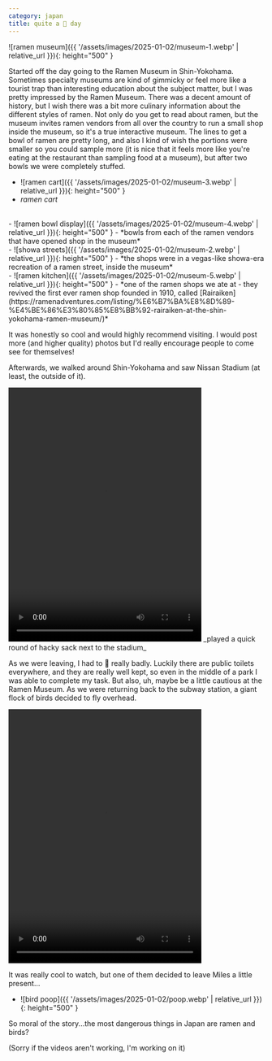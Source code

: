 ```yaml
---
category: japan
title: quite a 💩 day
---
```


![ramen museum]({{ '/assets/images/2025-01-02/museum-1.webp' | relative_url }}){: height="500" }

Started off the day going to the Ramen Museum in Shin-Yokohama. Sometimes specialty museums are kind of gimmicky or feel more like a tourist trap than interesting education about the subject matter, but I was pretty impressed by the Ramen Museum. There was a decent amount of history, but I wish there was a bit more culinary information about the different styles of ramen. Not only do you get to read about ramen, but the museum invites ramen vendors from all over the country to run a small shop inside the museum, so it's a true interactive museum. The lines to get a bowl of ramen are pretty long, and also I kind of wish the portions were smaller so you could sample more (it is nice that it feels more like you're eating at the restaurant than sampling food at a museum), but after two bowls we were completely stuffed.

- ![ramen cart]({{ '/assets/images/2025-01-02/museum-3.webp' | relative_url }}){: height="500" }
- *ramen cart*
<br>
- ![ramen bowl display]({{ '/assets/images/2025-01-02/museum-4.webp' | relative_url }}){: height="500" }
- *bowls from each of the ramen vendors that have opened shop in the museum*
<br>
- ![showa streets]({{ '/assets/images/2025-01-02/museum-2.webp' | relative_url }}){: height="500" }
- *the shops were in a vegas-like showa-era recreation of a ramen street, inside the museum*
<br>
- ![ramen kitchen]({{ '/assets/images/2025-01-02/museum-5.webp' | relative_url }}){: height="500" }
- *one of the ramen shops we ate at - they revived the first ever ramen shop founded in 1910, called [Rairaiken](https://ramenadventures.com/listing/%E6%B7%BA%E8%8D%89-%E4%BE%86%E3%80%85%E8%BB%92-rairaiken-at-the-shin-yokohama-ramen-museum/)*

It was honestly so cool and would highly recommend visiting. I would post more (and higher quality) photos but I'd really encourage people to come see for themselves!

Afterwards, we walked around Shin-Yokohama and saw Nissan Stadium (at least, the outside of it). 

<video controls width="380" height="500">
    <source src="{{ "/assets/videos/2025-01-02/hacky-sack.webm" | relative_url }}" type="video/webm">
</video>
_played a quick round of hacky sack next to the stadium_

As we were leaving, I had to 💩 really badly. Luckily there are public toilets everywhere, and they are really well kept, so even in the middle of a park I was able to complete my task. But also, uh, maybe be a little cautious at the Ramen Museum. As we were returning back to the subway station, a giant flock of birds decided to fly overhead.

<video controls width="380" height="500">
    <source src="{{ "/assets/videos/2025-01-02/bird-ball.webm" | relative_url }}" type="video/webm">
</video>

It was really cool to watch, but one of them decided to leave Miles a little present...

- ![bird poop]({{ '/assets/images/2025-01-02/poop.webp' | relative_url }}){: height="500" }

So moral of the story...the most dangerous things in Japan are ramen and birds?

(Sorry if the videos aren't working, I'm working on it)